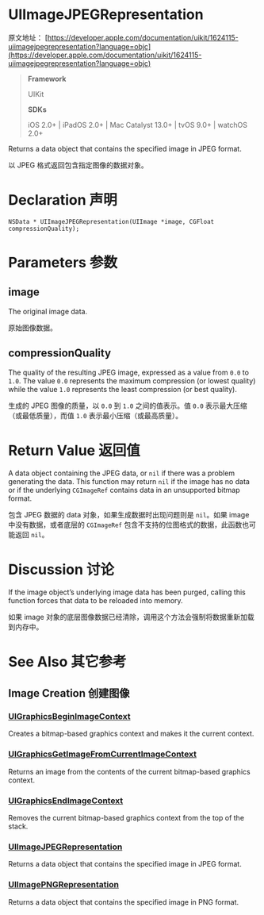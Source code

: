 # UIImageJPEGRepresentation

原文地址：
[https://developer.apple.com/documentation/uikit/1624115-uiimagejpegrepresentation?language=objc](https://developer.apple.com/documentation/uikit/1624115-uiimagejpegrepresentation?language=objc)

>__Framework__
>
> UIKit
>
>__SDKs__
>
>iOS 2.0+ | iPadOS 2.0+ | Mac Catalyst 13.0+ | tvOS 9.0+ | watchOS 2.0+

Returns a data object that contains the specified image in JPEG format.

以 JPEG 格式返回包含指定图像的数据对象。

# Declaration 声明
```
NSData * UIImageJPEGRepresentation(UIImage *image, CGFloat compressionQuality);
```

# Parameters 参数
## image
The original image data.

原始图像数据。

## compressionQuality
The quality of the resulting JPEG image, expressed as a value from `0.0` to `1.0`. The value `0.0` represents the maximum compression (or lowest quality) while the value `1.0` represents the least compression (or best quality).

生成的 JPEG 图像的质量，以 `0.0` 到 `1.0` 之间的值表示。值 `0.0` 表示最大压缩（或最低质量），而值 `1.0` 表示最小压缩（或最高质量）。

# Return Value 返回值
A data object containing the JPEG data, or `nil` if there was a problem generating the data. This function may return `nil` if the image has no data or if the underlying `CGImageRef` contains data in an unsupported bitmap format.

包含 JPEG 数据的 data 对象，如果生成数据时出现问题则是 `nil`。如果 image 中没有数据，或者底层的 `CGImageRef` 包含不支持的位图格式的数据，此函数也可能返回 `nil`。

# Discussion 讨论
If the image object’s underlying image data has been purged, calling this function forces that data to be reloaded into memory.

如果 image 对象的底层图像数据已经清除，调用这个方法会强制将数据重新加载到内存中。

# See Also 其它参考

## Image Creation 创建图像

### [UIGraphicsBeginImageContext](https://developer.apple.com/documentation/uikit/1623922-uigraphicsbeginimagecontext?language=objc)
Creates a bitmap-based graphics context and makes it the current context.

### [UIGraphicsGetImageFromCurrentImageContext](https://developer.apple.com/documentation/uikit/1623924-uigraphicsgetimagefromcurrentima?language=objc)
Returns an image from the contents of the current bitmap-based graphics context.

### [UIGraphicsEndImageContext](https://developer.apple.com/documentation/uikit/1623933-uigraphicsendimagecontext?language=objc)
Removes the current bitmap-based graphics context from the top of the stack.

### [UIImageJPEGRepresentation](https://developer.apple.com/documentation/uikit/1624115-uiimagejpegrepresentation?language=objc)
Returns a data object that contains the specified image in JPEG format.

### [UIImagePNGRepresentation](https://developer.apple.com/documentation/uikit/1624096-uiimagepngrepresentation?language=objc)
Returns a data object that contains the specified image in PNG format.
